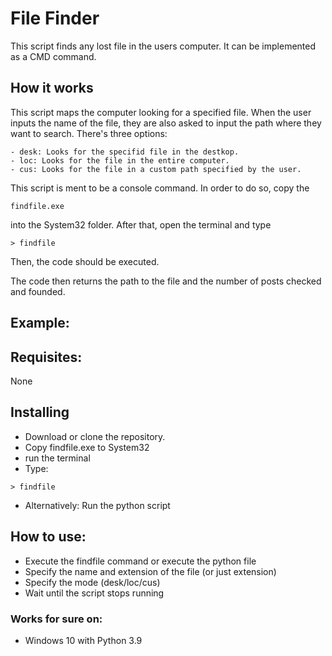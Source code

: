 # File Finder
This script finds any lost file in the users computer. It can be implemented as a CMD command.

## How it works
This script maps the computer looking for a specified file. When the user inputs the name of the file, they are also asked to input the path where they want to search. There's three options:

```
- desk: Looks for the specifid file in the destkop. 
- loc: Looks for the file in the entire computer.
- cus: Looks for the file in a custom path specified by the user.
```

This script is ment to be a console command. In order to do so, copy the 
```
findfile.exe
```
into the System32 folder. After that, open the terminal and type 
```
> findfile
```

Then, the code should be executed.

The code then returns the path to the file and the number of posts checked and founded.
## Example:



## Requisites:

None

## Installing

- Download or clone the repository.
- Copy findfile.exe to System32
- run the terminal
- Type:
```
> findfile
```
- Alternatively: Run the python script

## How to use:
- Execute the findfile command or execute the python file
- Specify the name and extension of the file (or just extension)
- Specify the mode (desk/loc/cus)
- Wait until the script stops running

### Works for sure on:

- Windows 10 with Python 3.9
